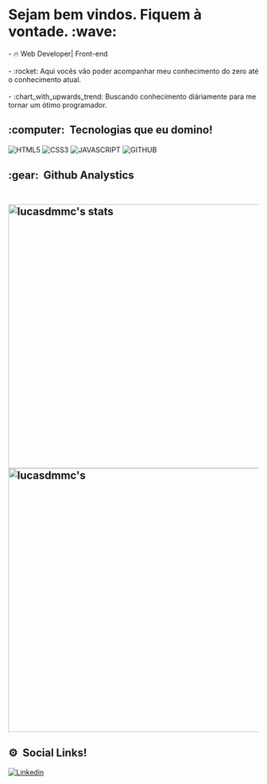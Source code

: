 <h1> Sejam bem vindos. Fiquem à vontade. :wave: </h1>
- 🔥 Web Developer| Front-end
<br><br>
- :rocket: Aqui vocẽs vão poder acompanhar meu conhecimento do zero até o conhecimento atual.
<br><br>
- :chart_with_upwards_trend: Buscando conhecimento diáriamente para me tornar um ótimo programador. 

<h2> :computer: &nbsp;Tecnologias que eu domino!</h2>

<img align="center" alt="HTML5"
src="https://img.shields.io/badge/HTML5-E34F26?style=for-the-badge&logo=html5&logoColor=white">
<img align="center" alt="CSS3"
src="https://img.shields.io/badge/CSS3-1572B6?style=for-the-badge&logo=css3&logoColor=white">
<img align="center" alt="JAVASCRIPT"
src="https://img.shields.io/badge/JavaScript-F7DF1E?style=for-the-badge&logo=javascript&logoColor=black">
<img align="center" alt="GITHUB"
src="https://img.shields.io/badge/GitHub-100000?style=for-the-badge&logo=github&logoColor=white">

<h2> :gear: &nbsp;Github Analystics
<p align="left">
<br>  
<img width="530em" src="https://github-readme-stats.vercel.app/api?username=lucasdmmc&show_icons=true&theme=synthwave" alt="lucasdmmc's stats"/> 
  
<img width="530em" src="https://github-readme-stats.vercel.app/api/top-langs/?username=lucasdmmc&layout=compact&theme=synthwave" alt="lucasdmmc's"/>                     
<br>

## <h2> :gear: &nbsp;Social Links!  

[![Linkedin](https://img.shields.io/badge/LinkedIn-0077B5?style=for-the-badge&logo=linkedin&logoColor=white)](https://www.linkedin.com/in/lucas-carvalho-b3b960238/)  

  
</p>  
